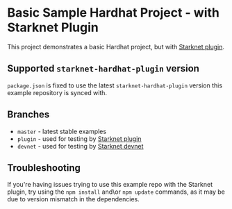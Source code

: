 # Basic Sample Hardhat Project - with Starknet Plugin
This project demonstrates a basic Hardhat project, but with [Starknet plugin](https://github.com/Shard-Labs/starknet-hardhat-plugin).

## Supported `starknet-hardhat-plugin` version
`package.json` is fixed to use the latest `starknet-hardhat-plugin` version this example repository is synced with.

## Branches
- `master` - latest stable examples
- `plugin` - used for testing by [Starknet plugin](https://github.com/Shard-Labs/starknet-hardhat-plugin)
- `devnet` - used for testing by [Starknet devnet](https://github.com/Shard-Labs/starknet-devnet)

## Troubleshooting

If you're having issues trying to use this example repo with the Starknet plugin, try using the `npm install` and\or `npm update` commands, as it may be due to version mismatch in the dependencies.
